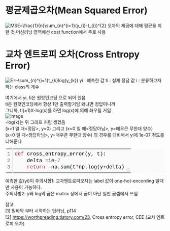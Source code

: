 # 평균제곱오차(Mean Squared Error)
<img src="https://latex.codecogs.com/gif.latex?MSE=\frac{1}{n}\sum_{n}^{i=1}(y_{i}-t_{i})^{2}" title="MSE=\frac{1}{n}\sum_{n}^{i=1}(y_{i}-t_{i})^{2}" /> 
오차의 제곱에 대해 평균을 취한 것  
머신러닝 영역에선 cost function에서 주로 사용

# 교차 엔트로피 오차(Cross Entropy Error)
<img src="https://latex.codecogs.com/gif.latex?E=-\sum_{n}^{i=1}t_{k}log(y_{k})" title="E=-\sum_{n}^{i=1}t_{k}log(y_{k})" />  
yi : 예측한 값  
ti : 실제 정답 값  
i : 분류하고자 하는 class의 개수  

여기에서 yi, ti은 원핫인코딩 으로 되어 있음  
ti은 원핫인코딩에서 항상 1만 출력할거임 왜냐면 정답이니까  
그니까, ti(=1)X-log(x)를 하면 log(x)에 의해 좌우될 거임  
![image](https://user-images.githubusercontent.com/56099627/70142035-b9424b80-16db-11ea-8d91-9c6980aa0ca9.png)  
-log(x)는 위 그래프 처럼 생겼음  
(x=1 일 때<정답>, y=0) 그리고 (x=0 일 때<정답아님>, y=매우큰 무한대 양수)  
(x=0 일 때<정답아님>, y=매우큰 무한대 양수) 의 경우를 대비해서 yi에 1e-07 정도를 더해준다  
<div class="colorscripter-code" style="color:#010101;font-family:Consolas, 'Liberation Mono', Menlo, Courier, monospace !important; position:relative !important;overflow:auto"><table class="colorscripter-code-table" style="margin:0;padding:0;border:none;background-color:#fafafa;border-radius:4px;" cellspacing="0" cellpadding="0"><tr><td style="padding:6px;border-right:2px solid #e5e5e5"><div style="margin:0;padding:0;word-break:normal;text-align:right;color:#666;font-family:Consolas, 'Liberation Mono', Menlo, Courier, monospace !important;line-height:130%"><div style="line-height:130%">1</div><div style="line-height:130%">2</div><div style="line-height:130%">3</div></div></td><td style="padding:6px 0;text-align:left"><div style="margin:0;padding:0;color:#010101;font-family:Consolas, 'Liberation Mono', Menlo, Courier, monospace !important;line-height:130%"><div style="padding:0 6px; white-space:pre; line-height:130%"><span style="color:#a71d5d">def</span>&nbsp;cross_entropy_error(y,&nbsp;t):</div><div style="padding:0 6px; white-space:pre; line-height:130%">&nbsp;&nbsp;&nbsp;&nbsp;delta&nbsp;<span style="color:#0086b3"></span><span style="color:#a71d5d">=</span>1e<span style="color:#0086b3"></span><span style="color:#a71d5d">-</span><span style="color:#0099cc">7</span></div><div style="padding:0 6px; white-space:pre; line-height:130%">&nbsp;&nbsp;&nbsp;&nbsp;<span style="color:#a71d5d">return</span>&nbsp;<span style="color:#0086b3"></span><span style="color:#a71d5d">-</span>np.sum(t<span style="color:#0086b3"></span><span style="color:#a71d5d">*</span>np.log(y<span style="color:#0086b3"></span><span style="color:#a71d5d">+</span>delta)</div></div></td><td style="vertical-align:bottom;padding:0 2px 4px 0"><a href="http://colorscripter.com/info#e" target="_blank" style="text-decoration:none;color:white"><span style="font-size:9px;word-break:normal;background-color:#e5e5e5;color:white;border-radius:10px;padding:1px">cs</span></a></td></tr></table></div>  


예측한 값(yi)이 
주의사항1: 교차엔트로피오차는 label 값이 one-hot-encording 일때만 사용이 가능하다.  
주의사항2: y와 log의 곱은 matrix 상에서 곱이 아닌 일반 곱셈에서 쓰임  






참고  
[1] 밑바닥 부터 시작하는 딥러닝, p114  
[2] https://worthpreading.tistory.com/23, Cross entropy error, CEE (교차 엔트로피 오차)  

